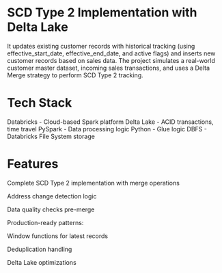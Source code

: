 # SCD Type 2 Implementation with Delta Lake

It updates existing customer records with historical tracking (using effective_start_date, effective_end_date, and active flags) and inserts new customer records based on sales data.
The project simulates a real-world customer master dataset, incoming sales transactions, and uses a Delta Merge strategy to perform SCD Type 2 tracking.

# Tech Stack
Databricks - Cloud-based Spark platform
Delta Lake - ACID transactions, time travel
PySpark	- Data processing logic
Python - Glue logic
DBFS	- Databricks File System storage

# Features
Complete SCD Type 2 implementation with merge operations

Address change detection logic

Data quality checks pre-merge

Production-ready patterns:

Window functions for latest records

Deduplication handling

Delta Lake optimizations
